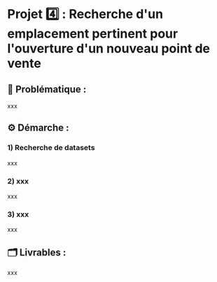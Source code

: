 # Projet 4️⃣ : Recherche d'un emplacement pertinent pour l'ouverture d'un nouveau point de vente

## 🧩 Problématique :

xxx

## ⚙️ Démarche :

### 1) Recherche de datasets

xxx

### 2) xxx

xxx

### 3) xxx

xxx

## 🗂️ Livrables :

xxx
